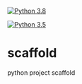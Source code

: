 [![Python 3.8](https://github.com/mdominguez2010/scaffold/actions/workflows/main.yml/badge.svg)](https://github.com/mdominguez2010/scaffold/actions/workflows/main.yml)

[![Python 3.5](https://github.com/mdominguez2010/scaffold/actions/workflows/azure.yml/badge.svg)](https://github.com/mdominguez2010/scaffold/actions/workflows/main.yml)

# scaffold
python project scaffold
